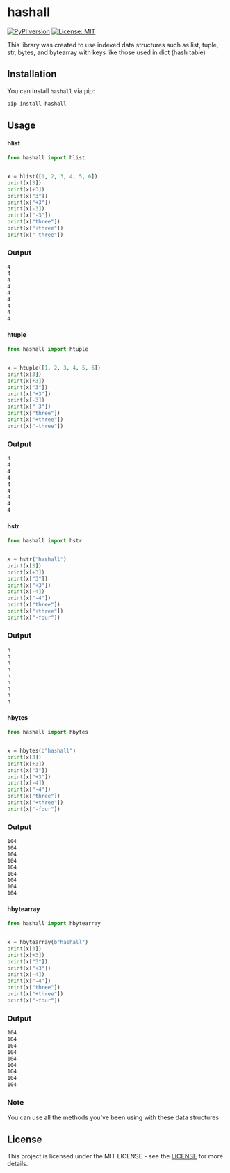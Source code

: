# hashall


[![PyPI version](https://badge.fury.io/py/hashall.svg)](https://badge.fury.io/py/hashall)
[![License: MIT](https://img.shields.io/badge/License-MIT-yellow.svg)](https://opensource.org/licenses/MIT)


This library was created to use indexed data structures such as list, tuple, str, bytes, and bytearray with keys like those used in dict (hash table)


## Installation


You can install `hashall` via pip:


```bash
pip install hashall
```


## Usage 


#### hlist 


```python
from hashall import hlist


x = hlist([1, 2, 3, 4, 5, 6])
print(x[3])
print(x[+3])
print(x["3"])
print(x["+3"])
print(x[-3])
print(x["-3"])
print(x["three"])
print(x["+three"])
print(x["-three"])
```


### Output


```bash
4
4
4
4
4
4
4
4
4
```


#### htuple


```python
from hashall import htuple


x = htuple([1, 2, 3, 4, 5, 6])
print(x[3])
print(x[+3])
print(x["3"])
print(x["+3"])
print(x[-3])
print(x["-3"])
print(x["three"])
print(x["+three"])
print(x["-three"])
```


### Output


```bash
4
4
4
4
4
4
4
4
4
```


#### hstr


```python
from hashall import hstr


x = hstr("hashall")
print(x[3])
print(x[+3])
print(x["3"])
print(x["+3"])
print(x[-4])
print(x["-4"])
print(x["three"])
print(x["+three"])
print(x["-four"])
```


### Output


```bash
h
h
h
h
h
h
h
h
h
```


#### hbytes


```python
from hashall import hbytes


x = hbytes(b"hashall")
print(x[3])
print(x[+3])
print(x["3"])
print(x["+3"])
print(x[-4])
print(x["-4"])
print(x["three"])
print(x["+three"])
print(x["-four"])
```


### Output


```bash
104
104
104
104
104
104
104
104
104
```

#### hbytearray


```python
from hashall import hbytearray


x = hbytearray(b"hashall")
print(x[3])
print(x[+3])
print(x["3"])
print(x["+3"])
print(x[-4])
print(x["-4"])
print(x["three"])
print(x["+three"])
print(x["-four"])
```


### Output


```bash
104
104
104
104
104
104
104
104
104
```


### Note


You can use all the methods you've been using with these data structures 


## License


This project is licensed under the MIT LICENSE - see the [LICENSE](https://opensource.org/licenses/MIT) for more details.

